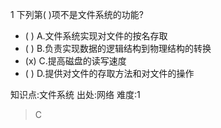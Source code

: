 1
下列第( )项不是文件系统的功能?
- ( ) A.文件系统实现对文件的按名存取
- ( ) B.负责实现数据的逻辑结构到物理结构的转换
- (x) C.提高磁盘的读写速度
- ( ) D.提供对文件的存取方法和对文件的操作

知识点:文件系统
出处:网络
难度:1
> C
